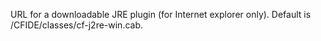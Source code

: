 URL for a downloadable JRE plugin (for Internet explorer only). Default is
/CFIDE/classes/cf-j2re-win.cab.
